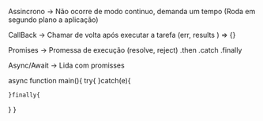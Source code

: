 Assincrono -> Não ocorre de modo continuo, demanda um tempo
(Roda em segundo plano a aplicação)

CallBack -> Chamar de volta após executar a tarefa (err, results ) => {}

Promises -> Promessa de execução (resolve, reject) .then .catch .finally

Async/Await -> Lida com promisses

async function main(){
	try{
	}catch(e){
	
	}finally{
}
}	
